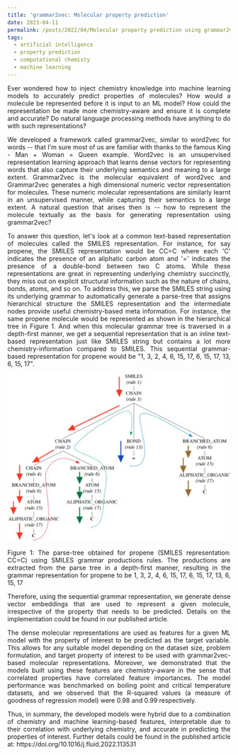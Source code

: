 ```yaml
---
title: 'grammar2vec: Molecular property prediction'
date: 2023-04-11
permalink: /posts/2022/04/Molecular property prediction using grammar2vec/
tags:
  - artificial intelligence
  - property prediction
  - computational chemisty
  - machine learning 
---
```

<div style="text-align: justify">

<p>Ever wondered how to inject chemistry knowledge into machine learning models to accurately predict properties of molecules? How would a molecule be represented before it is input to an ML model? How could the representation be made more chemistry-aware and ensure it is complete and accurate? Do natural language processing methods have anything to do with such representations?</p>

<p>We developed a framework called grammar2vec, similar to word2vec for words -- that I'm sure most of us are familiar with thanks to the famous King - Man + Woman = Queen example.  Word2vec is an unsupervised representation learning approach that learns dense vectors for representing words that also capture their underlying semantics and meaning to a large extent. Grammar2vec is the molecular equivalent of word2vec and Grammar2vec generates a high dimensional numeric vector representation for molecules. These numeric molecular representations are similarly learnt in an unsupervised manner, while capturing their semantics to a large extent. A natural question that arises then is -- how to represent the molecule textually as the basis for generating representation using grammar2vec?</p>


<p>To answer this question, let's look at a common text-based representation of molecules called the SMILES representation. For instance, for say propene, the SMILES representation would be CC=C where each 'C' indicates the presence of an aliphatic carbon atom and '=' indicates the presence of a double-bond between two C atoms. While these representations are great in representing underlying chemistry succinctly, they miss out on explicit structural information such as the nature of chains, bonds, atoms, and so on. To address this, we parse the SMILES string using its underlying grammar to automatically generate a parse-tree that assigns hierarchical structure the SMILES representation and the intermediate nodes provide useful chemistry-based meta information. For instance, the same propene molecule would be represented as shown in the hierarchical tree in Figure 1. And when this molecular grammar tree is traversed in a depth-first manner, we get a sequential representation that is an inline text-based representation just like SMILES string but contains a lot more chemistry-information compared to SMILES. This sequential grammar-based representation for propene would be "1, 3, 2, 4, 6, 15, 17, 6, 15, 17, 13, 6, 15, 17".</p>
  
  <p style="text-align: center;"><img class="aligncenter size-full wp-image-123" src="/files/gram-tree.jpg" width="550" height="" /></p>
Figure 1: The parse-tree obtained for propene (SMILES representation: CC=C) using SMILES grammar productions rules. The productions are extracted from the parse tree in a depth-first manner, resulting in the grammar representation for propene to be 1, 3, 2, 4, 6, 15, 17, 6, 15, 17, 13, 6, 15, 17 

<p>Therefore, using the sequential grammar representation, we generate dense vector embeddings that are used to represent a given molecule, irrespective of the property that needs to be predicted. Details on the implementation could be found in our published article. </p>

<p>The dense molecular representations are used as features for a given ML model with the property of interest to be predicted as the target variable. This allows for any suitable model depending on the dataset size, problem formulation, and target property of interest to be used with grammar2vec-based molecular representations. Moreover, we demonstrated that the models built using these features are chemistry-aware in the sense that correlated properties have correlated feature importances. The model performance was benchmarked on boiling point and critical temperature datasets, and we observed that the R-squared values (a measure of goodness of regression model) were 0.98 and 0.99 respectively. </p>

<p>Thus, in summary, the developed models were hybrid due to a combination of chemistry and machine learning-based features, interpretable due to their correlation with underlying chemistry, and accurate in predicting the properties of interest. Further details could be found in the published article at: https://doi.org/10.1016/j.fluid.2022.113531</p>
  
  
</div>
  

